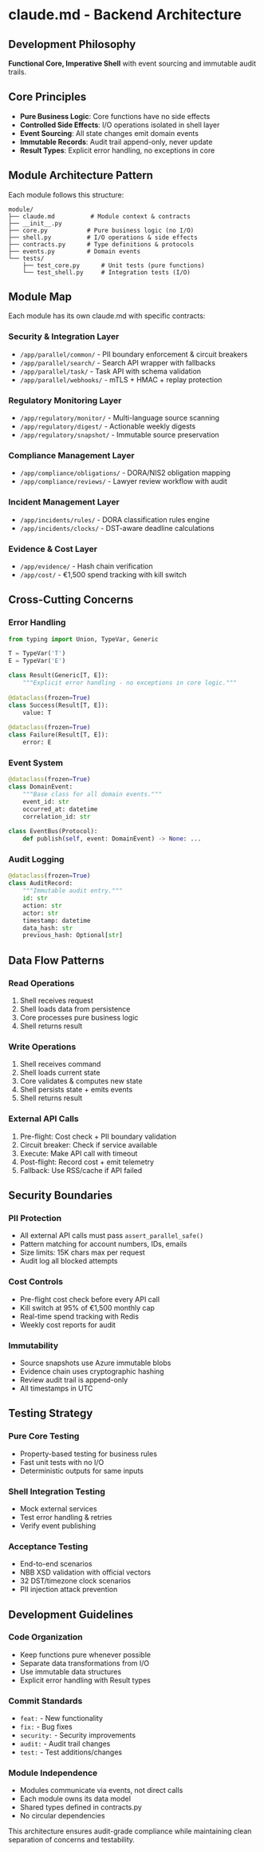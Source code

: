 # claude.md - Backend Architecture

## Development Philosophy
**Functional Core, Imperative Shell** with event sourcing and immutable audit trails.

## Core Principles
- **Pure Business Logic**: Core functions have no side effects
- **Controlled Side Effects**: I/O operations isolated in shell layer
- **Event Sourcing**: All state changes emit domain events
- **Immutable Records**: Audit trail append-only, never update
- **Result Types**: Explicit error handling, no exceptions in core

## Module Architecture Pattern

Each module follows this structure:
```
module/
├── claude.md          # Module context & contracts
├── __init__.py
├── core.py           # Pure business logic (no I/O)
├── shell.py          # I/O operations & side effects  
├── contracts.py      # Type definitions & protocols
├── events.py         # Domain events
└── tests/
    ├── test_core.py      # Unit tests (pure functions)
    └── test_shell.py     # Integration tests (I/O)
```

## Module Map

Each module has its own claude.md with specific contracts:

### Security & Integration Layer
- `/app/parallel/common/` - PII boundary enforcement & circuit breakers
- `/app/parallel/search/` - Search API wrapper with fallbacks
- `/app/parallel/task/` - Task API with schema validation
- `/app/parallel/webhooks/` - mTLS + HMAC + replay protection

### Regulatory Monitoring Layer
- `/app/regulatory/monitor/` - Multi-language source scanning
- `/app/regulatory/digest/` - Actionable weekly digests
- `/app/regulatory/snapshot/` - Immutable source preservation

### Compliance Management Layer
- `/app/compliance/obligations/` - DORA/NIS2 obligation mapping
- `/app/compliance/reviews/` - Lawyer review workflow with audit

### Incident Management Layer
- `/app/incidents/rules/` - DORA classification rules engine
- `/app/incidents/clocks/` - DST-aware deadline calculations

### Evidence & Cost Layer
- `/app/evidence/` - Hash chain verification
- `/app/cost/` - €1,500 spend tracking with kill switch

## Cross-Cutting Concerns

### Error Handling
```python
from typing import Union, TypeVar, Generic

T = TypeVar('T')
E = TypeVar('E')

class Result(Generic[T, E]):
    """Explicit error handling - no exceptions in core logic."""
    
@dataclass(frozen=True)
class Success(Result[T, E]):
    value: T
    
@dataclass(frozen=True) 
class Failure(Result[T, E]):
    error: E
```

### Event System
```python
@dataclass(frozen=True)
class DomainEvent:
    """Base class for all domain events."""
    event_id: str
    occurred_at: datetime
    correlation_id: str
    
class EventBus(Protocol):
    def publish(self, event: DomainEvent) -> None: ...
```

### Audit Logging
```python
@dataclass(frozen=True)
class AuditRecord:
    """Immutable audit entry."""
    id: str
    action: str
    actor: str
    timestamp: datetime
    data_hash: str
    previous_hash: Optional[str]
```

## Data Flow Patterns

### Read Operations
1. Shell receives request
2. Shell loads data from persistence
3. Core processes pure business logic
4. Shell returns result

### Write Operations
1. Shell receives command
2. Shell loads current state
3. Core validates & computes new state
4. Shell persists state + emits events
5. Shell returns result

### External API Calls
1. Pre-flight: Cost check + PII boundary validation
2. Circuit breaker: Check if service available
3. Execute: Make API call with timeout
4. Post-flight: Record cost + emit telemetry
5. Fallback: Use RSS/cache if API failed

## Security Boundaries

### PII Protection
- All external API calls must pass `assert_parallel_safe()`
- Pattern matching for account numbers, IDs, emails
- Size limits: 15K chars max per request
- Audit log all blocked attempts

### Cost Controls
- Pre-flight cost check before every API call
- Kill switch at 95% of €1,500 monthly cap
- Real-time spend tracking with Redis
- Weekly cost reports for audit

### Immutability
- Source snapshots use Azure immutable blobs
- Evidence chain uses cryptographic hashing
- Review audit trail is append-only
- All timestamps in UTC

## Testing Strategy

### Pure Core Testing
- Property-based testing for business rules
- Fast unit tests with no I/O
- Deterministic outputs for same inputs

### Shell Integration Testing
- Mock external services
- Test error handling & retries
- Verify event publishing

### Acceptance Testing
- End-to-end scenarios
- NBB XSD validation with official vectors
- 32 DST/timezone clock scenarios
- PII injection attack prevention

## Development Guidelines

### Code Organization
- Keep functions pure whenever possible
- Separate data transformations from I/O
- Use immutable data structures
- Explicit error handling with Result types

### Commit Standards
- `feat:` - New functionality
- `fix:` - Bug fixes  
- `security:` - Security improvements
- `audit:` - Audit trail changes
- `test:` - Test additions/changes

### Module Independence
- Modules communicate via events, not direct calls
- Each module owns its data model
- Shared types defined in contracts.py
- No circular dependencies

This architecture ensures audit-grade compliance while maintaining clean separation of concerns and testability.